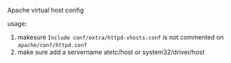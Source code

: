 Apache virtual host config

usage:

1. makesure `Include conf/extra/httpd-vhosts.conf` is not commented on `apache/conf/httpd.conf`
2. make sure add a servername atetc/host or system32/driver/host
